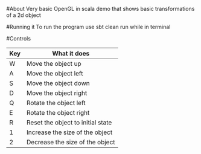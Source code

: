 #About
Very basic OpenGL in scala demo that shows basic transformations of a 2d object

#Running it
To run the program use sbt clean run while in terminal

#Controls

|   Key |   What it does                        |
|-------|---------------------------------------|
|   W   |   Move the object up                  |
|   A   |   Move the object left                |
|   S   |   Move the object down                |
|   D   |   Move the object right               |
|   Q   |   Rotate the object left              |
|   E   |   Rotate the object right             |
|   R   |   Reset the object to initial state   |
|   1   |   Increase the size of the object     |
|   2   |   Decrease the size of the object     |

